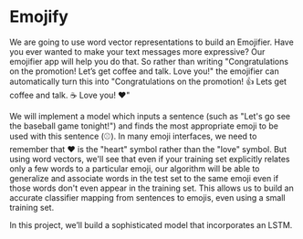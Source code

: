 # Emojify
We are going to use word vector representations to build an Emojifier.
Have you ever wanted to make your text messages more expressive? Our emojifier app will help you do that. So rather than writing "Congratulations on the promotion! Let’s get coffee and talk. Love you!" the emojifier can automatically turn this into "Congratulations on the promotion! 👍 Lets get coffee and talk. ☕️ Love you! ❤️"

We will implement a model which inputs a sentence (such as "Let's go see the baseball game tonight!") and finds the most appropriate emoji to be used with this sentence (⚾️). In many emoji interfaces, we need to remember that ❤️ is the "heart" symbol rather than the "love" symbol. But using word vectors, we'll see that even if your training set explicitly relates only a few words to a particular emoji, our algorithm will be able to generalize and associate words in the test set to the same emoji even if those words don't even appear in the training set. This allows us to build an accurate classifier mapping from sentences to emojis, even using a small training set.

In this project, we’ll build a sophisticated model that incorporates an LSTM.

